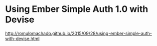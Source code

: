 # Using Ember Simple Auth 1.0 with Devise

http://romulomachado.github.io/2015/09/28/using-ember-simple-auth-with-devise.html
